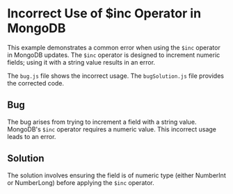 # Incorrect Use of $inc Operator in MongoDB

This example demonstrates a common error when using the `$inc` operator in MongoDB updates.  The `$inc` operator is designed to increment numeric fields; using it with a string value results in an error.

The `bug.js` file shows the incorrect usage. The `bugSolution.js` file provides the corrected code.

## Bug
The bug arises from trying to increment a field with a string value. MongoDB's `$inc` operator requires a numeric value.  This incorrect usage leads to an error. 

## Solution
The solution involves ensuring the field is of numeric type (either NumberInt or NumberLong) before applying the `$inc` operator.